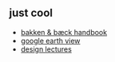 ## just cool
- [bakken & bæck handbook](https://handbook.bakkenbaeck.com)
- [google earth view](https://earthview.withgoogle.com)
- [design lectures](http://designlectur.es)

